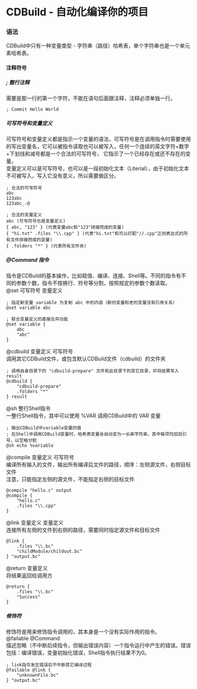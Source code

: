 # CDBuild - 自动化编译你的项目

### 语法
CDBuild中只有一种变量类型 - 字符串（路径）哈希表，单个字符串也是一个单元素哈希表。  
#### 注释符号  
##### ; 整行注释
需要是那一行的第一个字符，不能在语句后面跟注释，注释必须单独一行。  
```
; Commit Hello World
```
##### 可写符号和变量定义
可写符号和变量定义都是指示一个变量的语法，可写符号是在调用指令时需要使用的写出变量名，它可以被指令读取也可以被写入，任何一个连续的英文字符+数字+下划线和减号都是一个合法的可写符号，
它指示了一个已经存在或还不存在的变量。  
变量定义可以是可写符号，也可以是一段初始化文本（Literial），由于初始化文本不可被写入，写入它没有意义，所以需要做区分。  
```
; 合法的可写符号
abc
123abc
123abc_-@

; 合法的变量定义
abc (可写符号也是变量定义)
{ abc, "123" } (代表变量abc和"123"拼接而成的变量)
{ "hi.txt" .files "\\.cpp" } (代表"hi.txt"和可以匹配"//.cpp"正则表达式的所有文件拼接而成的变量)
{ .folders "*" } (代表所有文件夹)
```

##### @Command 指令
指令是CDBuild的基本操作，比如赋值、编译、连接、Shell等。不同的指令有不同的参数个数，指令不按换行、符号等分割，按照规定的参数个数读取。  
@set 可写符号 变量定义  
```
; 指定新变量 variable 为复制 abc 中的内容（新的变量和老的变量没有引用关系）
@set variable abc

; 联合变量定义的直接合并功能
@set variable {
    abc
    "abc"
}
```
@cdbuild 变量定义 可写符号  
调用其它CDBuild文件，或包含默认CDBuild文件（cdbuild）的文件夹  
```
; 调用自身目录下的 "cdbuild-prepare" 文件和此目录下的其它目录，并将结果写入 result
@cdbuild {
    "cdbuild-prepare"
    .folders "*"
} result
```
@sh 整行Shell指令  
一整行Shell指令，其中可以使用 %VAR 调用CDBuild中的 VAR 变量  
```
; 输出CDBuild中variable变量的值
; 在Shell中调用CDBuild变量时，哈希表变量会自动变为一长串字符串，其中每项均加双引号，以空格分割
@sh echo %variable
```
@compile 变量定义 可写符号  
编译所有输入的文件，输出所有编译后文件的路径，顺序：左侧源文件，右侧目标文件  
注意，只能指定左侧的源文件，不能指定右侧的目标文件  
```
@compile "hello.c" output
@compile {
    "hello.c"
    .files "\\.cpp"
}
```
@link 变量定义 变量定义  
连接所有左侧的文件到右侧的路径，需要同时指定源文件和目标文件  
```
@link {
    .files "\\.bc"
    "childModule/childout.bc"
} "output.bc"
```
@return 变量定义  
将结果返回给调用方  
```
@return {
    .files "\\.bc"
    "Success"
}
```
##### 修饰符
修饰符是用来修饰指令调用的，其本身是一个没有实际作用的指令。  
@failable @Command  
描述忽略（不中断后续指令，但输出错误内容）一个指令运行中产生的错误。错误包括：编译错误，变量初始化错误，Shell指令执行结果不为0。  
```
; link指令发生错误后不中断其它编译过程
@failable @link {
    "unknownFile.bc"
} "output.bc"
```

